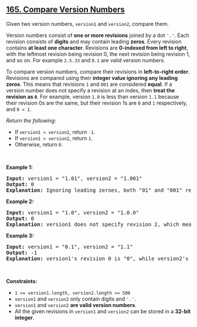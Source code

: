 <h2><a href="https://leetcode.com/problems/compare-version-numbers">165. Compare Version Numbers</a></h2><p>Given two version numbers,&nbsp;<code>version1</code> and <code>version2</code>, compare them.</p>

<ul>
</ul>

<p>Version numbers consist of <strong>one or more revisions</strong> joined by a dot&nbsp;<code>&#39;.&#39;</code>. Each revision&nbsp;consists of <strong>digits</strong>&nbsp;and may contain leading <strong>zeros</strong>. Every revision contains <strong>at least one character</strong>. Revisions are <strong>0-indexed from left to right</strong>, with the leftmost revision being revision 0, the next revision being revision 1, and so on. For example&nbsp;<code>2.5.33</code>&nbsp;and&nbsp;<code>0.1</code>&nbsp;are valid version numbers.</p>

<p>To compare version numbers, compare their revisions in <strong>left-to-right order</strong>. Revisions are compared using their&nbsp;<strong>integer value ignoring any leading zeros</strong>. This means that revisions&nbsp;<code>1</code>&nbsp;and&nbsp;<code>001</code>&nbsp;are considered&nbsp;<strong>equal</strong>. If a version number does not specify a revision at an index, then&nbsp;<strong>treat the revision as&nbsp;<code>0</code></strong>. For example, version&nbsp;<code>1.0</code> is less than version&nbsp;<code>1.1</code>&nbsp;because their revision 0s are the same, but their revision 1s are&nbsp;<code>0</code>&nbsp;and&nbsp;<code>1</code>&nbsp;respectively, and&nbsp;<code>0 &lt; 1</code>.</p>

<p><em>Return the following:</em></p>

<ul>
	<li>If <code>version1 &lt; version2</code>, return <code>-1</code>.</li>
	<li>If <code>version1 &gt; version2</code>, return <code>1</code>.</li>
	<li>Otherwise, return <code>0</code>.</li>
</ul>

<p>&nbsp;</p>
<p><strong class="example">Example 1:</strong></p>

<pre>
<strong>Input:</strong> version1 = &quot;1.01&quot;, version2 = &quot;1.001&quot;
<strong>Output:</strong> 0
<strong>Explanation:</strong> Ignoring leading zeroes, both &quot;01&quot; and &quot;001&quot; represent the same integer &quot;1&quot;.
</pre>

<p><strong class="example">Example 2:</strong></p>

<pre>
<strong>Input:</strong> version1 = &quot;1.0&quot;, version2 = &quot;1.0.0&quot;
<strong>Output:</strong> 0
<strong>Explanation:</strong> version1 does not specify revision 2, which means it is treated as &quot;0&quot;.
</pre>

<p><strong class="example">Example 3:</strong></p>

<pre>
<strong>Input:</strong> version1 = &quot;0.1&quot;, version2 = &quot;1.1&quot;
<strong>Output:</strong> -1
<strong>Explanation:</strong> version1&#39;s revision 0 is &quot;0&quot;, while version2&#39;s revision 0 is &quot;1&quot;. 0 &lt; 1, so version1 &lt; version2.
</pre>

<p>&nbsp;</p>
<p><strong>Constraints:</strong></p>

<ul>
	<li><code>1 &lt;= version1.length, version2.length &lt;= 500</code></li>
	<li><code>version1</code> and <code>version2</code>&nbsp;only contain digits and <code>&#39;.&#39;</code>.</li>
	<li><code>version1</code> and <code>version2</code>&nbsp;<strong>are valid version numbers</strong>.</li>
	<li>All the given revisions in&nbsp;<code>version1</code> and <code>version2</code>&nbsp;can be stored in&nbsp;a&nbsp;<strong>32-bit integer</strong>.</li>
</ul>
